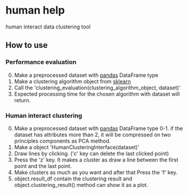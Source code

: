 # human help
   human interact data clustering tool

## How to use

### Performance evaluation
0. Make a preprocessed dataset with [pandas](https://pandas.pydata.org) DataFrame type 
1. Make a clustering algorithm object from [sklearn](https://scikit-learn.org/stable/)
2. Call the 'clustering_evaluation(clustering_algorithm_object, dataset)'
3. Expected processing time for the chosen algorithm with dataset will return.

### Human interact clustering
0. Make a preprocessed dataset with [pandas](https://pandas.pydata.org) DataFrame type
   0-1. if the dataset has attributes more than 2, it will be compressed on two principles components as PCA method.
1. Make a object 'HumanClusteringInterface(dataset)'
2. Draw lines by clicking. ('c' key can delete the last clicked point)
3. Press the 'z' key. It makes a cluster as draw a line between the first point and the last point.
4. Make clusters as much as you want and after that Press the 'f' key.
5. object.result_df contain the clustering result and object.clustering_result() method can show it as a plot.